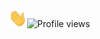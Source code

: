 <img src="https://github.com/euclides981/euclides981/blob/main/hi.gif" width="30px"><img src="https://komarev.com/ghpvc/?username=euclides981&color=yellow" alt="Profile views"/>

<!--
**euclides981/euclides981** is a ✨ _special_ ✨ repository because its `README.md` (this file) appears on your GitHub profile.

Here are some ideas to get you started:

- 🔭 I’m currently working on ...
- 🌱 I’m currently learning ...
- 👯 I’m looking to collaborate on ...
- 🤔 I’m looking for help with ...
- 💬 Ask me about ...
- 📫 How to reach me: ...
- 😄 Pronouns: ...
- ⚡ Fun fact: ...
-->
